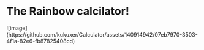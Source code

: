 <h1>The Rainbow calcilator! </h1>
![image](https://github.com/kukuxer/Calculator/assets/140914942/07eb7970-3503-4f1a-82e6-fb87825408cd)

